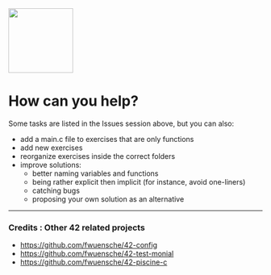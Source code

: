 <img src="https://raw.githubusercontent.com/kube/vscode-42header/master/42.png" width=128>

# How can you help?

Some tasks are listed in the Issues session above, but you can also:

- add a main.c file to exercises that are only functions
- add new exercises 
- reorganize exercises inside the correct folders
- improve solutions:
  - better naming variables and functions
  - being rather explicit then implicit (for instance, avoid one-liners)
  - catching bugs 
  - proposing your own solution as an alternative 

---

### Credits : Other 42 related projects

- https://github.com/fwuensche/42-config
- https://github.com/fwuensche/42-test-monial
- https://github.com/fwuensche/42-piscine-c
